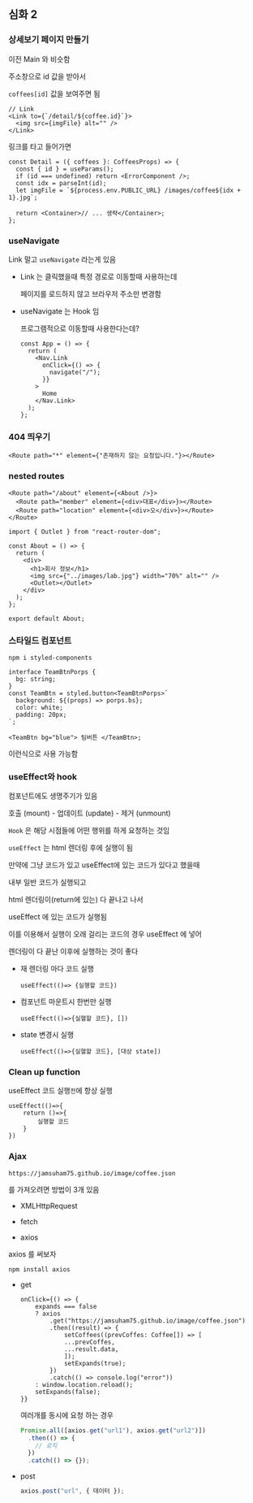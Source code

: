 ## 심화 2

### 상세보기 페이지 만들기

이전 Main 와 비슷함

주소창으로 id 값을 받아서

`coffees[id]` 값을 보여주면 됨

```tsx
// Link
<Link to={`/detail/${coffee.id}`}>
  <img src={imgFile} alt="" />
</Link>
```

링크를 타고 들어가면

```tsx
const Detail = ({ coffees }: CoffeesProps) => {
  const { id } = useParams();
  if (id === undefined) return <ErrorComponent />;
  const idx = parseInt(id);
  let imgFile = `${process.env.PUBLIC_URL} /images/coffee${idx + 1}.jpg`;

  return <Container>// ... 생략</Container>;
};
```

### useNavigate

Link 말고 `useNavigate` 라는게 있음

- Link 는 클릭했을때 특정 경로로 이동할때 사용하는데

  페이지를 로드하지 않고 브라우저 주소만 변경함

- useNavigate 는 Hook 임

  프로그램적으로 이동할때 사용한다는데?

  ```tsx
  const App = () => {
    return (
      <Nav.Link
        onClick={() => {
          navigate("/");
        }}
      >
        Home
      </Nav.Link>
    );
  };
  ```

### 404 띄우기

```tsx
<Route path="*" element={"존재하지 않는 요청입니다."}></Route>
```

### nested routes

```tsx
<Route path="/about" element={<About />}>
  <Route path="member" element={<div>대표</div>}></Route>
  <Route path="location" element={<div>오</div>}></Route>
</Route>
```

```tsx
import { Outlet } from "react-router-dom";

const About = () => {
  return (
    <div>
      <h1>회사 정보</h1>
      <img src={"../images/lab.jpg"} width="70%" alt="" />
      <Outlet></Outlet>
    </div>
  );
};

export default About;
```

### 스타일드 컴포넌트

```
npm i styled-components
```

```tsx
interface TeamBtnPorps {
  bg: string;
}
const TeamBtn = styled.button<TeamBtnPorps>`
  background: ${(props) => porps.bs};
  color: white;
  padding: 20px;
`;

<TeamBtn bg="blue"> 팀버튼 </TeamBtn>;
```

이런식으로 사용 가능함

### useEffect와 hook

컴포넌트에도 생명주기가 있음

호출 (mount) - 업데이트 (update) - 제거 (unmount)

`Hook` 은 해당 시점들에 어떤 행위를 하게 요청하는 것임

`useEffect` 는 html 렌더링 후에 실행이 됨

만약에 그냥 코드가 있고 useEffect에 있는 코드가 있다고 했을때

내부 일반 코드가 실행되고

html 렌더링이(return에 있는) 다 끝나고 나서

useEffect 에 있는 코드가 실행됨

이를 이용해서 실행이 오래 걸리는 코드의 경우 useEffect 에 넣어

렌더링이 다 끝난 이후에 실행하는 것이 좋다

- 재 렌더링 마다 코드 실행

  ```tsx
  useEffect(()=> {실행할 코드})
  ```

- 컴포넌트 마운트시 한번만 실행

  ```tsx
  useEffect(()=>{실핼할 코드}, [])
  ```

- state 변경시 실행

  ```tsx
  useEffect(()=>{실핼할 코드}, [대상 state])
  ```

### Clean up function

useEffect 코드 실행`전`에 항상 실행

```tsx
useEffect(()=>{
    return ()=>{
        실행할 코드
    }
})
```

### Ajax

```
https://jamsuham75.github.io/image/coffee.json
```

를 가져오려면 방법이 3개 있음

- XMLHttpRequest

- fetch

- axios

axios 를 써보자

```
npm install axios
```

- get

  ```tsx
  onClick={() => {
      expands === false
      ? axios
          .get("https://jamsuham75.github.io/image/coffee.json")
          .then((result) => {
              setCoffees((prevCoffes: Coffee[]) => [
              ...prevCoffes,
              ...result.data,
              ]);
              setExpands(true);
          })
          .catch(() => console.log("error"))
      : window.location.reload();
      setExpands(false);
  }}
  ```

  여러개를 동시에 요청 하는 경우

  ```ts
  Promise.all([axios.get("url1"), axios.get("url2")])
    .then(() => {
      // 로직
    })
    .catch(() => {});
  ```

- post

  ```ts
  axios.post("url", { 데이터 });
  ```
